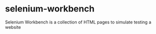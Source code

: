 # selenium-workbench
Selenium Workbench is a collection of HTML pages to simulate testing a website
